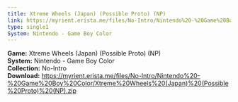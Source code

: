 ```yaml
---
title: Xtreme Wheels (Japan) (Possible Proto) (NP)
link: https://myrient.erista.me/files/No-Intro/Nintendo%20-%20Game%20Boy%20Color/Xtreme%20Wheels%20(Japan)%20(Possible%20Proto)%20(NP).zip
type: single1
System: Nintendo - Game Boy Color
---
```

<b>Game:</b> Xtreme Wheels (Japan) (Possible Proto) (NP)<br>
<b>System:</b> Nintendo - Game Boy Color<br>
<b>Collection:</b> No-Intro<br>
<b>Download:</b> https://myrient.erista.me/files/No-Intro/Nintendo%20-%20Game%20Boy%20Color/Xtreme%20Wheels%20(Japan)%20(Possible%20Proto)%20(NP).zip
